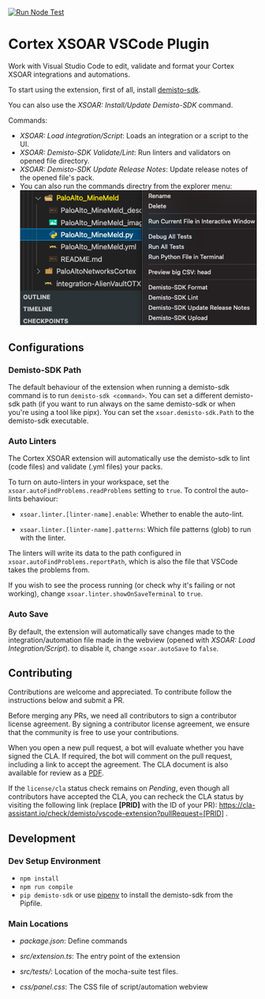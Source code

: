
[![Run Node Test](https://img.shields.io/github/workflow/status/demisto/vscode-extension/Run%20Node%20Test)](https://github.com/demisto/vscode-extension/actions/workflows/steps.yml)

# Cortex  XSOAR VSCode Plugin

Work with Visual Studio Code to edit, validate and format your Cortex XSOAR integrations and automations.

To start using the extension, first of all, install [demisto-sdk](https://pypi.org/project/demisto-sdk/).  

You can also use the *XSOAR: Install/Update Demisto-SDK* command.  

Commands:

* *XSOAR: Load integration/Script*: Loads an integration or a script to the UI.
* *XSOAR: Demisto-SDK Validate/Lint*: Run linters and validators on opened file directory.
* *XSOAR: Demisto-SDK Update Release Notes*: Update release notes of the opened file's pack.
* You can also run the commands directry from the explorer menu:  
![sidebar](documentation/changelog/0.0.3/sidebar.png)

## Configurations  


### Demisto-SDK Path

The default behaviour of the extension when running a demisto-sdk command is to run `demisto-sdk <command>`. You can set a different demisto-sdk path (if you want to run always on the same demisto-sdk or when you're using a tool like pipx). You can set the `xsoar.demisto-sdk.Path` to the demisto-sdk executable.

### Auto Linters

The Cortex XSOAR extension will automatically use the demisto-sdk to lint (code files) and validate (.yml files) your packs.

To turn on auto-linters in your workspace, set the `xsoar.autoFindProblems.readProblems` setting to `true`.
To control the auto-lints behaviour:  

* `xsoar.linter.[linter-name].enable`: Whether to enable the auto-lint.

* `xsoar.linter.[linter-name].patterns`: Which file patterns (glob) to run with the linter.

The linters will write its data to the path configured in `xsoar.autoFindProblems.reportPath`, which is also the file that VSCode takes the problems from.

If you wish to see the process running (or check why it's failing or not working), change `xsoar.linter.showOnSaveTerminal` to `true`.

### Auto Save  

By default, the extension will automatically save changes made to the integration/automation file made in the webview (opened with *XSOAR: Load Integration/Script*).
to disable it, change `xsoar.autoSave` to `false`.

## Contributing

Contributions are welcome and appreciated. To contribute follow the instructions below and submit a PR.

Before merging any PRs, we need all contributors to sign a contributor license agreement. By signing a contributor license agreement, we ensure that the community is free to use your contributions.

When you open a new pull request, a bot will evaluate whether you have signed the CLA. If required, the bot will comment on the pull request, including a link to accept the agreement. The CLA document is also available for review as a [PDF](https://github.com/demisto/content/blob/master/docs/cla.pdf).

If the `license/cla` status check remains on *Pending*, even though all contributors have accepted the CLA, you can recheck the CLA status by visiting the following link (replace **[PRID]** with the ID of your PR): <https://cla-assistant.io/check/demisto/vscode-extension?pullRequest=[PRID]> .

## Development

### Dev Setup Environment  

* `npm install`
* `npm run compile`
* `pip demisto-sdk` or use [pipenv](https://pipenv.pypa.io/en/latest/) to install the demisto-sdk from the Pipfile.

### Main Locations

* _package.json_: Define commands

* _src/extension.ts_: The entry point of the extension

* _src/tests/_: Location of the mocha-suite test files.

* _css/panel.css_: The CSS file of script/automation webview
